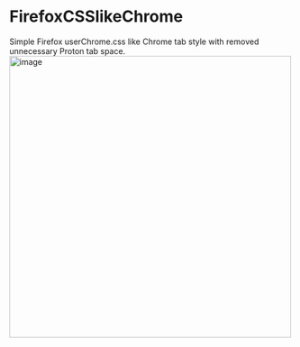 # FirefoxCSSlikeChrome
Simple Firefox userChrome.css like Chrome tab style with removed unnecessary Proton tab space.
<img width="500" alt="image" src="https://user-images.githubusercontent.com/12996767/179045134-7a31d6ca-79c8-4f41-8363-56094bef4dd6.png">

